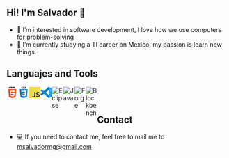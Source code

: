 ## Hi! I'm Salvador 👋
- 👀 I’m interested in software development, I love how we use computers for problem-solving
- 📕 I’m currently studying a TI career on Mexico, my passion is learn new things.

## Languajes and Tools
<img align="left" alt="HTML 5" width="26px" src="https://raw.githubusercontent.com/github/explore/80688e429a7d4ef2fca1e82350fe8e3517d3494d/topics/html/html.png"/>
<img align="left" alt="CSS" width="26px" src="https://raw.githubusercontent.com/github/explore/80688e429a7d4ef2fca1e82350fe8e3517d3494d/topics/css/css.png"/>
<img align="left" alt="Javascript" width="26px" src="https://raw.githubusercontent.com/github/explore/80688e429a7d4ef2fca1e82350fe8e3517d3494d/topics/javascript/javascript.png"/>
<img align="left" alt="Visual Studio Code" width="26px" src="https://raw.githubusercontent.com/github/explore/80688e429a7d4ef2fca1e82350fe8e3517d3494d/topics/visual-studio-code/visual-studio-code.png"/>
<img align="left" alt="Eclipse" width="26px" src="https://cdn.jsdelivr.net/npm/simple-icons@v3/icons/eclipseide.svg"/>
<img align="left" alt="Java" width="26px" src="https://cdn.icon-icons.com/icons2/2415/PNG/512/java_original_logo_icon_146458.png"/>
<img align="left" alt="Forge" width="26px" src="https://files.minecraftforge.net/static/images/logo.svg"/>
<img align="left" alt="Blockbench" width="26px" src="https://www.blockbench.net/_nuxt/dc80fd589cb46f0c5235e44375841ab2.svg"/>
</br></br>


## Contact
- 💻 If you need to contact me, feel free to mail me to msalvadormg@gmail.com
